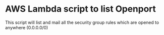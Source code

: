 # AWS Lambda script to list Openport

This script will list and mail all the security group rules which are opened to anywhere (0.0.0.0/0)
